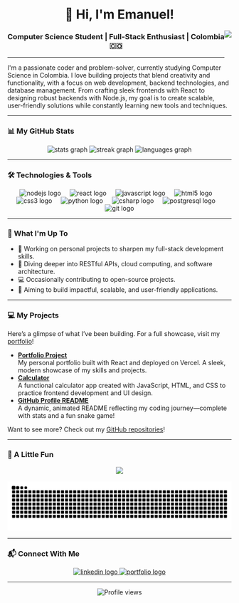 <h1 align="center">👋 Hi, I'm Emanuel!</h1>
<img align="right" height="100" src="https://media0.giphy.com/media/v1.Y2lkPTc5MGI3NjExZDB5Y3E2Nmt0bGsxdTUzcTVnbnMxczlpNzJyZ2h0M3hjb21vaGhlNyZlcD12MV9pbnRlcm5hbF9naWZfYnlfaWQmY3Q9cw/3o6gE51uXycrKW6D84/giphy.gif"/>
<h3 align="center">Computer Science Student | Full-Stack Enthusiast | Colombia 🇨🇴</h3>

---

<p align="left">I'm a passionate coder and problem-solver, currently studying Computer Science in Colombia. I love building projects that blend creativity and functionality, with a focus on web development, backend technologies, and database management. From crafting sleek frontends with React to designing robust backends with Node.js, my goal is to create scalable, user-friendly solutions while constantly learning new tools and techniques.</p>

---

### 📊 My GitHub Stats

<div align="center">
  <img src="https://github-readme-stats.vercel.app/api?username=Emanuel0428&hide_title=false&hide_rank=false&show_icons=true&include_all_commits=true&count_private=true&disable_animations=false&theme=dracula&locale=en&hide_border=true" height="150" alt="stats graph" />
  <img src="https://streak-stats.demolab.com?user=Emanuel0428&locale=en&mode=weekly&theme=dracula&hide_border=true&border_radius=5" height="150" alt="streak graph" />
  <img src="https://github-readme-stats.vercel.app/api/top-langs?username=Emanuel0428&locale=en&hide_title=false&layout=compact&card_width=320&langs_count=5&theme=dracula&hide_border=true" height="150" alt="languages graph" />
</div>

---

### 🛠️ Technologies & Tools

<div align="center">
  <img src="https://cdn.jsdelivr.net/gh/devicons/devicon/icons/nodejs/nodejs-original.svg" height="40" alt="nodejs logo" />
  <img width="12" />
  <img src="https://cdn.jsdelivr.net/gh/devicons/devicon/icons/react/react-original.svg" height="40" alt="react logo" />
  <img width="12" />
  <img src="https://cdn.jsdelivr.net/gh/devicons/devicon/icons/javascript/javascript-original.svg" height="40" alt="javascript logo" />
  <img width="12" />
  <img src="https://cdn.jsdelivr.net/gh/devicons/devicon/icons/html5/html5-original.svg" height="40" alt="html5 logo" />
  <img width="12" />
  <img src="https://cdn.jsdelivr.net/gh/devicons/devicon/icons/css3/css3-original.svg" height="40" alt="css3 logo" />
  <img width="12" />
  <img src="https://cdn.jsdelivr.net/gh/devicons/devicon/icons/python/python-original.svg" height="40" alt="python logo" />
  <img width="12" />
  <img src="https://cdn.jsdelivr.net/gh/devicons/devicon/icons/csharp/csharp-original.svg" height="40" alt="csharp logo" />
  <img width="12" />
  <img src="https://cdn.jsdelivr.net/gh/devicons/devicon/icons/postgresql/postgresql-original.svg" height="40" alt="postgresql logo" />
  <img width="12" />
  <img src="https://cdn.jsdelivr.net/gh/devicons/devicon/icons/git/git-original.svg" height="40" alt="git logo" />
</div>

---

### 🚀 What I'm Up To

- 🔭 Working on personal projects to sharpen my full-stack development skills.
- 🌱 Diving deeper into RESTful APIs, cloud computing, and software architecture.
- 💻 Occasionally contributing to open-source projects.
- 🎯 Aiming to build impactful, scalable, and user-friendly applications.

---

### 💻 My Projects

<p align="left">Here’s a glimpse of what I’ve been building. For a full showcase, visit my <a href="https://portfolio-project-eta-seven.vercel.app/" target="_blank">portfolio</a>!</p>

- **[Portfolio Project](https://github.com/Emanuel0428/Portfolio-Project)**  
  My personal portfolio built with React and deployed on Vercel. A sleek, modern showcase of my skills and projects.  
- **[Calculator](https://github.com/Emanuel0428/Calculator)**  
  A functional calculator app created with JavaScript, HTML, and CSS to practice frontend development and UI design.  
- **[GitHub Profile README](https://github.com/Emanuel0428/Emanuel0428)**  
  A dynamic, animated README reflecting my coding journey—complete with stats and a fun snake game!  

<p align="left">Want to see more? Check out my <a href="https://github.com/Emanuel0428?tab=repositories" target="_blank">GitHub repositories</a>!</p>

---

### 🎨 A Little Fun

<div align="center">
  <img align="center" height="160" src="https://cdn.pixabay.com/animation/2025/02/04/01/20/01-20-14-933_512.gif" />
  <br><br>
  <img src="https://raw.githubusercontent.com/Emanuel0428/Emanuel0428/output/snake.svg" alt="Snake animation" />
</div>

---

### 📬 Connect With Me

<div align="center">
  <a href="https://www.linkedin.com/in/emanuel-londo%C3%B1o-osorio-835315174/" target="_blank">
    <img src="https://img.shields.io/static/v1?message=LinkedIn&logo=linkedin&label=&color=0077B5&logoColor=white&labelColor=&style=for-the-badge" height="35" alt="linkedin logo" />
  </a>
  <a href="https://portfolio-project-eta-seven.vercel.app/" target="_blank">
    <img src="https://img.shields.io/static/v1?message=Portfolio&logo=vercel&label=&color=000000&logoColor=white&labelColor=&style=for-the-badge" height="35" alt="portfolio logo" />
  </a>
</div>

---

<div align="center">
  <img src="https://profile-counter.glitch.me/Emanuel0428/count.svg?" alt="Profile views" />
</div>

